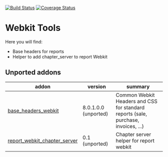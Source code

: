 [![Build Status](https://travis-ci.org/OCA/webkit-tools.svg?branch=10.0)](https://travis-ci.org/OCA/webkit-tools)
[![Coverage Status](https://img.shields.io/coveralls/OCA/webkit-tools.svg?branch=10.0)](https://coveralls.io/r/OCA/webkit-tools?branch=10.0)

Webkit Tools
============

Here you will find:

* Base headers for reports
* Helper to add chapter_server to report Webkit

[//]: # (addons)
Unported addons
---------------
addon | version | summary
--- | --- | ---
[base_headers_webkit](base_headers_webkit/) | 8.0.1.0.0 (unported) | Common Webkit Headers and CSS for standard reports (sale, purchase, invoices, ...)
[report_webkit_chapter_server](report_webkit_chapter_server/) | 0.1 (unported) | Chapter server helper for report webkit

[//]: # (end addons)
